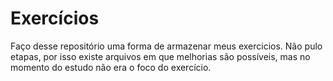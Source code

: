 # Exercícios 

Faço desse repositório uma forma de armazenar meus exercicios. Não pulo etapas, por isso existe arquivos em que melhorias são possíveis, mas no momento do estudo não era o foco do exercício.
